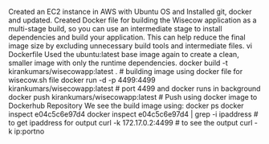 Created an EC2 instance in AWS with Ubuntu OS and Installed git, docker and updated. 
Created Docker file for building the Wisecow application as a multi-stage build, so you can use an intermediate stage to install dependencies and build your application. This can help reduce the final image size by excluding unnecessary build tools and intermediate files.
vi Dockerfile
Used the ubuntu:latest base image again to create a clean, smaller image with only the runtime dependencies.
docker build -t kirankumars/wisecowapp:latest .	  # building image using docker file for wisecow.sh file
docker run -d -p 4499:4499 kirankumars/wisecowapp:latest   # port 4499  and docker runs in background
docker push kirankumars/wisecowapp:latest  # Push using docker image to Dockerhub Repository
We see the build image using: docker ps 
docker inspect e04c5c6e97d4
docker inspect e04c5c6e97d4 | grep -i ipaddress # to get ipaddress for output 
curl -k 172.17.0.2:4499 # to see the output curl -k ip:portno


